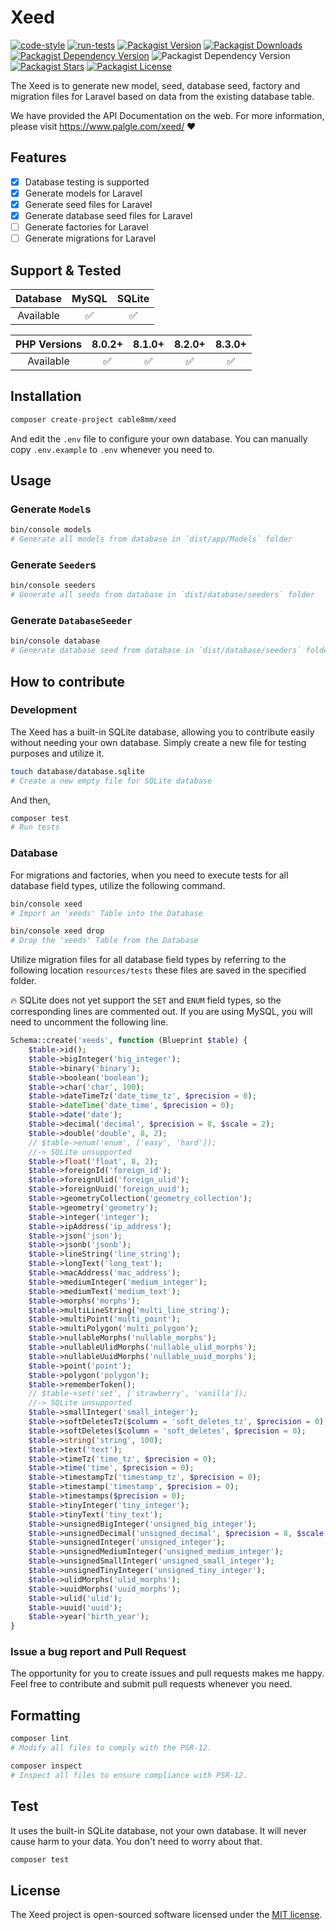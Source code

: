 # Xeed

[![code-style](https://github.com/cable8mm/xeed/actions/workflows/code-style.yml/badge.svg)](https://github.com/cable8mm/xeed/actions/workflows/code-style.yml)
[![run-tests](https://github.com/cable8mm/xeed/actions/workflows/run-tests.yml/badge.svg)](https://github.com/cable8mm/xeed/actions/workflows/run-tests.yml)
[![Packagist Version](https://img.shields.io/packagist/v/cable8mm/xeed)](https://packagist.org/packages/cable8mm/xeed)
[![Packagist Downloads](https://img.shields.io/packagist/dt/cable8mm/xeed)](https://packagist.org/packages/cable8mm/xeed/stats)
[![Packagist Dependency Version](https://img.shields.io/packagist/dependency-v/cable8mm/xeed/php)](https://packagist.org/packages/cable8mm/xeed)
![Packagist Dependency Version](https://img.shields.io/packagist/dependency-v/cable8mm/xeed/symfony%2Fconsole)
[![Packagist Stars](https://img.shields.io/packagist/stars/cable8mm/xeed)](https://github.com/cable8mm/xeed/stargazers)
[![Packagist License](https://img.shields.io/packagist/l/cable8mm/xeed)](https://github.com/cable8mm/xeed/blob/main/LICENSE.md)

The Xeed is to generate new model, seed, database seed, factory and migration files for Laravel based on data from the existing database table.

We have provided the API Documentation on the web. For more information, please visit https://www.palgle.com/xeed/ ❤️

## Features

- [x] Database testing is supported
- [x] Generate models for Laravel
- [x] Generate seed files for Laravel
- [x] Generate database seed files for Laravel
- [ ] Generate factories for Laravel
- [ ] Generate migrations for Laravel

## Support & Tested

| Database  | MySQL | SQLite |
| :-------: | :---: | :----: |
| Available |  ✅   |   ✅   |

| PHP Versions | 8.0.2+ | 8.1.0+ | 8.2.0+ | 8.3.0+ |
| :----------: | :----: | :----: | :----: | :----: |
|  Available   |   ✅   |   ✅   |   ✅   |   ✅   |

## Installation

```sh
composer create-project cable8mm/xeed
```

And edit the `.env` file to configure your own database. You can manually copy `.env.example` to `.env` whenever you need to.

## Usage

### Generate `Model`s

```sh
bin/console models
# Generate all models from database in `dist/app/Models` folder
```

### Generate `Seeder`s

```sh
bin/console seeders
# Generate all seeds from database in `dist/database/seeders` folder
```

### Generate `DatabaseSeeder`

```sh
bin/console database
# Generate database seed from database in `dist/database/seeders` folder
```

## How to contribute

### Development

The Xeed has a built-in SQLite database, allowing you to contribute easily without needing your own database. Simply create a new file for testing purposes and utilize it.

```sh
touch database/database.sqlite
# Create a new empty file for SQLite database
```

And then,

```sh
composer test
# Run tests
```

### Database

For migrations and factories, when you need to execute tests for all database field types, utilize the following command.

```sh
bin/console xeed
# Import an 'xeeds' Table into the Database

bin/console xeed drop
# Drop the 'xeeds' Table from the Database
```

Utilize migration files for all database field types by referring to the following location `resources/tests` these files are saved in the specified folder.

🔥 SQLite does not yet support the `SET` and `ENUM` field types, so the corresponding lines are commented out. If you are using MySQL, you will need to uncomment the following line.

```php
Schema::create('xeeds', function (Blueprint $table) {
    $table->id();
    $table->bigInteger('big_integer');
    $table->binary('binary');
    $table->boolean('boolean');
    $table->char('char', 100);
    $table->dateTimeTz('date_time_tz', $precision = 0);
    $table->dateTime('date_time', $precision = 0);
    $table->date('date');
    $table->decimal('decimal', $precision = 8, $scale = 2);
    $table->double('double', 8, 2);
    // $table->enum('enum', ['easy', 'hard']);
    //-> SQLite unsupported
    $table->float('float', 8, 2);
    $table->foreignId('foreign_id');
    $table->foreignUlid('foreign_ulid');
    $table->foreignUuid('foreign_uuid');
    $table->geometryCollection('geometry_collection');
    $table->geometry('geometry');
    $table->integer('integer');
    $table->ipAddress('ip_address');
    $table->json('json');
    $table->jsonb('jsonb');
    $table->lineString('line_string');
    $table->longText('long_text');
    $table->macAddress('mac_address');
    $table->mediumInteger('medium_integer');
    $table->mediumText('medium_text');
    $table->morphs('morphs');
    $table->multiLineString('multi_line_string');
    $table->multiPoint('multi_point');
    $table->multiPolygon('multi_polygon');
    $table->nullableMorphs('nullable_morphs');
    $table->nullableUlidMorphs('nullable_ulid_morphs');
    $table->nullableUuidMorphs('nullable_uuid_morphs');
    $table->point('point');
    $table->polygon('polygon');
    $table->rememberToken();
    // $table->set('set', ['strawberry', 'vanilla']);
    //-> SQLite unsupported
    $table->smallInteger('small_integer');
    $table->softDeletesTz($column = 'soft_deletes_tz', $precision = 0);
    $table->softDeletes($column = 'soft_deletes', $precision = 0);
    $table->string('string', 100);
    $table->text('text');
    $table->timeTz('time_tz', $precision = 0);
    $table->time('time', $precision = 0);
    $table->timestampTz('timestamp_tz', $precision = 0);
    $table->timestamp('timestamp', $precision = 0);
    $table->timestamps($precision = 0);
    $table->tinyInteger('tiny_integer');
    $table->tinyText('tiny_text');
    $table->unsignedBigInteger('unsigned_big_integer');
    $table->unsignedDecimal('unsigned_decimal', $precision = 8, $scale = 2);
    $table->unsignedInteger('unsigned_integer');
    $table->unsignedMediumInteger('unsigned_medium_integer');
    $table->unsignedSmallInteger('unsigned_small_integer');
    $table->unsignedTinyInteger('unsigned_tiny_integer');
    $table->ulidMorphs('ulid_morphs');
    $table->uuidMorphs('uuid_morphs');
    $table->ulid('ulid');
    $table->uuid('uuid');
    $table->year('birth_year');
}
```

### Issue a bug report and Pull Request

The opportunity for you to create issues and pull requests makes me happy. Feel free to contribute and submit pull requests whenever you need.

## Formatting

```bash
composer lint
# Modify all files to comply with the PSR-12.

composer inspect
# Inspect all files to ensure compliance with PSR-12.
```

## Test

It uses the built-in SQLite database, not your own database. It will never cause harm to your data. You don't need to worry about that.

```sh
composer test
```

## License

The Xeed project is open-sourced software licensed under the [MIT license](LICENSE.md).
